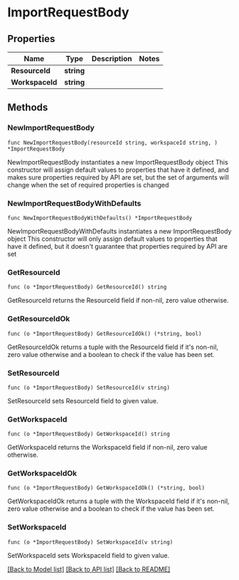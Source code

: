 # ImportRequestBody

## Properties

Name | Type | Description | Notes
------------ | ------------- | ------------- | -------------
**ResourceId** | **string** |  | 
**WorkspaceId** | **string** |  | 

## Methods

### NewImportRequestBody

`func NewImportRequestBody(resourceId string, workspaceId string, ) *ImportRequestBody`

NewImportRequestBody instantiates a new ImportRequestBody object
This constructor will assign default values to properties that have it defined,
and makes sure properties required by API are set, but the set of arguments
will change when the set of required properties is changed

### NewImportRequestBodyWithDefaults

`func NewImportRequestBodyWithDefaults() *ImportRequestBody`

NewImportRequestBodyWithDefaults instantiates a new ImportRequestBody object
This constructor will only assign default values to properties that have it defined,
but it doesn't guarantee that properties required by API are set

### GetResourceId

`func (o *ImportRequestBody) GetResourceId() string`

GetResourceId returns the ResourceId field if non-nil, zero value otherwise.

### GetResourceIdOk

`func (o *ImportRequestBody) GetResourceIdOk() (*string, bool)`

GetResourceIdOk returns a tuple with the ResourceId field if it's non-nil, zero value otherwise
and a boolean to check if the value has been set.

### SetResourceId

`func (o *ImportRequestBody) SetResourceId(v string)`

SetResourceId sets ResourceId field to given value.


### GetWorkspaceId

`func (o *ImportRequestBody) GetWorkspaceId() string`

GetWorkspaceId returns the WorkspaceId field if non-nil, zero value otherwise.

### GetWorkspaceIdOk

`func (o *ImportRequestBody) GetWorkspaceIdOk() (*string, bool)`

GetWorkspaceIdOk returns a tuple with the WorkspaceId field if it's non-nil, zero value otherwise
and a boolean to check if the value has been set.

### SetWorkspaceId

`func (o *ImportRequestBody) SetWorkspaceId(v string)`

SetWorkspaceId sets WorkspaceId field to given value.



[[Back to Model list]](../README.md#documentation-for-models) [[Back to API list]](../README.md#documentation-for-api-endpoints) [[Back to README]](../README.md)


